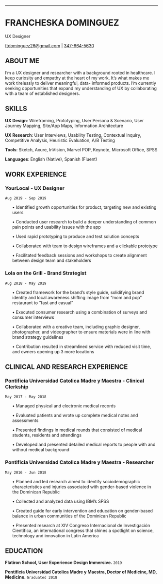 ---
# FRANCHESKA DOMINGUEZ
UX Designer

<div id="webaddress">
<a href="ftdominguez26@gmail.com">ftdominguez26@gmail.com</a>
| <a href="tel:347-664-5630">347-664-5630</a>
</div>


## ABOUT ME

<p>I’m a UX designer and researcher with a background rooted in healthcare. I keep curiosity and empathy at the heart of my work. It’s what makes me work tirelessly to deliver meaningful, data- informed products. I’m currently seeking opportunities that expand my understanding of UX by collaborating with a team of established designers.</p> 


## SKILLS


<p><b>UX Design</b>: Wireframing, Prototyping, User Persona & Scenario, User Journey Mapping, Site/App Maps, Information Architecture</p>
<p><b>UX Research</b>: User Interviews, Usability Testing, Contextual Inquiry, Competitive Analysis, Heuristic Evaluation, A/B Testing</p>
<p><b>Tools</b>: Sketch, Axure, InVision, Marvel POP, Keynote, Microsoft Office, SPSS</p>
<p><b>Languages</b>: English (Native), Spanish (Fluent)</p>



## WORK EXPERIENCE


### YourLocal - UX Designer
`Aug 2019 - Sep 2019`
<ul> •  Identified growth opportunities for product, targeting new and existing users </ul>
<ul> •  Conducted user research to build a deeper understanding of common pain points and usability issues with the app</ul>
<ul> •  Used rapid prototyping to produce and test solution concepts </ul>
<ul> •  Collaborated with team to design wireframes and a clickable prototype </ul>
<ul> •  Facilitated feedback sessions and workshops to create alignment between design team and stakeholders </ul>


### Lola on the Grill - Brand Strategist
`Aug 2018 - May 2019`
<ul> •  Created framework for the brand’s style guide, solidifying brand identity and local awareness shifting image from “mom and pop” restaurant to “fast and casual”</ul>
<ul> •  Executed consumer research using a combination of surveys and consumer interviews </ul>
<ul> •  Collaborated with a creative team, including graphic designer, photographer, and videographer to ensure materials were in line with brand strategy guidelines </ul>
<ul> •  Contribution resulted in streamlined service with reduced visit time, and owners opening up 3 more locations</ul>



## CLINICAL AND RESEARCH EXPERIENCE


### Pontificia Universidad Catolica Madre y Maestra - Clinical Clerkship				   
`May 2017 - May 2018`                  
<ul>•  Managed physical and electronic medical records </ul>
<ul>•  Evaluated patients and wrote up complete medical notes and assessments </ul>
<ul>•  Presented findings in medical rounds that consisted of medical students, residents and attendings </ul>
<ul>•  Developed and presented detailed medical reports to people with and without medical background </ul>



### Pontificia Universidad Catolica Madre y Maestra - Researcher				   	    
`May 2016 - Jun 2018`
<ul>•  Planned and led research aimed to identify sociodemographic characteristics and injuries associated with gender-based violence in the Dominican Republic</ul>
<ul>•  Collected and analyzed data using IBM’s SPSS</ul>
<ul>•  Created guide for early intervention and education on gender-based balance in urban communities of the Dominican Republic</ul>
<ul>•  Presented research at XIV Congreso Internacional de Investigación Científica, an international congress that shines a spotlight on science, technology and innovation in Latin America</ul>


## EDUCATION

__Flatiron School, User Experience Design Immersive.__
`2019`

__Pontificia Universidad Catolica Madre y Maestra, Doctor of Medicine, MD, Medicine.__
`Graduated 2018`

<!-- ### Footer

Last updated: Oct 2019 -->


